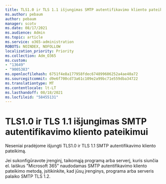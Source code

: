 ```yaml
---
title: TLS1.0 ir TLS 1.1 išjungimas SMTP autentifikavimo kliento pateikimui
ms.author: pebaum
author: pebaum
manager: scotv
ms.date: 08/17/2021
ms.audience: Admin
ms.topic: article
ms.service: o365-administration
ROBOTS: NOINDEX, NOFOLLOW
localization_priority: Priority
ms.collection: Adm_O365
ms.custom:
- "13649"
- "9005383"
ms.openlocfilehash: 6751f4e8a177958fdec674899606252a4ae40a72
ms.sourcegitcommit: d9e6f700cd73a61c109e2a99bc71e559dba34722
ms.translationtype: MT
ms.contentlocale: lt-LT
ms.lasthandoff: 08/18/2021
ms.locfileid: "58455131"
---
```

# <a name="disabling-tls10-and-tls-11-for-smtp-auth-client-submission"></a>TLS1.0 ir TLS 1.1 išjungimas SMTP autentifikavimo kliento pateikimui

Neseniai pradėjome išjungti TLS1.0 ir TLS 1.1 SMTP autentifikavimo kliento pateikimą. 

Jei sukonfigūravote įrenginį, taikomąją programą arba serverį, kuris siunčia el. laiškus "Microsoft 365" naudodamas SMTP autentifikavimo kliento pateikimo metodą, įsitikinkite, kad jūsų įrenginys, programa arba serveris palaiko SMTP TLS 1.2. 